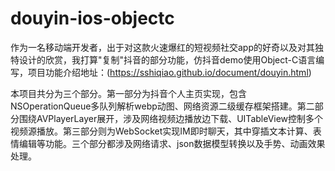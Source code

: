 # douyin-ios-objectc

作为一名移动端开发者，出于对这款火速爆红的短视频社交app的好奇以及对其独特设计的欣赏，我打算"复制"抖音的部分功能，仿抖音demo使用Object-C语言编写，项目功能介绍地址：(https://sshiqiao.github.io/document/douyin.html)

本项目共分为三个部分。第一部分为抖音个人主页实现，包含NSOperationQueue多队列解析webp动图、网络资源二级缓存框架搭建。第二部分围绕AVPlayerLayer展开，涉及网络视频边播放边下载、UITableView控制多个视频源播放。第三部分则为WebSocket实现IM即时聊天，其中穿插文本计算、表情编辑等功能。三个部分都涉及网络请求、json数据模型转换以及手势、动画效果处理。

